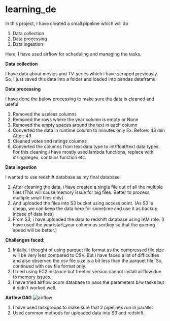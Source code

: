 # learning_de

In this project, I have created a small pipeline which will do
1) Data collection
2) Data processing
3) Data ingestion

Here, I have used airflow for scheduling and managing the tasks.


**Data collection**

I have data about movies and TV-series which i have scraped previously.
So, I just saved this data into a folder and loaded into pandas dataframe


**Data processing**

I have done the below processing to make sure the data is cleaned and useful
1) Removed the useless columns 
2) Removed the rows where the year column is empty or None
3) Removed the empty spaces around the text in each column
4) Converted the data in runtime column to minutes only
  Ex: Before: 43 min
      After: 43
5) Cleaned votes and ratings columns
6) Converted the columns from text data type to int/float/text data types.
For this cleaning i have mostly used lambda functions, replace with string/regex, contains function etc.


**Data ingestion**

I wanted to use redshift database as my final database.
1) After cleaning the data, i have created a single file out of all the multiple files (This will cause memory issue for big files. Better to process multiple small files only)
2) And uploaded the files into S3 bucket using access point. (As S3 is cheap, we can keep the data here for sometime and use it as backup incase of data loss)
3) From S3, i have uploaded the data to redshift database using IAM role. (I have used the year/start_year column as sortkey so that the quering speed will be better.)


**Challenges faced:**
1) Intially, i thought of using parquet file format as the compressed file size will be very less compared to CSV. But i have faced a lot of difficulties and also observed the csv file size is a bit less than the parquet file. So, continued with csv file format only.
2) I tried using EC2 instance but freetier version cannot install airflow due to memory issues.
3) I have tried airflow xcom database to pass the parameters b/w tasks but it didn't worked well. 


**Airflow DAG**
![airflow](https://user-images.githubusercontent.com/54261591/219932171-151ab033-c6d6-4963-a9ed-fe90227d5a91.png)

1) I have used taskgroups to make sure that 2 pipelines run in parallel
2) Used common methods for uploaded data into S3 and redshift.
